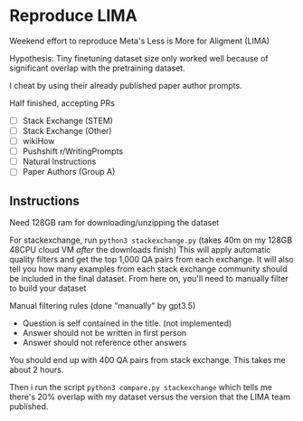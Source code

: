 # Reproduce LIMA

Weekend effort to reproduce Meta's Less is More for Aligment (LIMA)

Hypothesis: Tiny finetuning dataset size only worked well because of significant overlap with the pretraining dataset.

I cheat by using their already published paper author prompts.

Half finished, accepting PRs

- [ ] Stack Exchange (STEM)
- [ ] Stack Exchange (Other)
- [ ] wikiHow
- [ ] Pushshift r/WritingPrompts
- [ ] Natural Instructions
- [ ] Paper Authors (Group A)

## Instructions

Need 128GB ram for downloading/unzipping the dataset

For stackexchange, run `python3 stackexchange.py` (takes 40m on my 128GB 48CPU cloud VM *after* the downloads finish)
This will apply automatic quality filters and get the top 1,000 QA pairs from each exchange.
It will also tell you how many examples from each stack exchange community should be included in the final dataset.
From here on, you'll need to manually filter to build your dataset

Manual filtering rules (done "manually" by gpt3.5)
* Question is self contained in the title. (not implemented)
* Answer should not be written in first person
* Answer should not reference other answers

You should end up with 400 QA pairs from stack exchange. This takes me about 2 hours.

Then i run the script `python3 compare.py stackexchange` which tells me there's 20% overlap with my dataset versus the version that the LIMA team published.